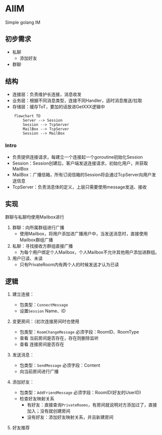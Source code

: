 # AlIM
Simple golang IM

## 初步需求
* 私聊
  * 添加好友
* 群聊

## 结构
* 连接层：负责维护长连接，消息收发
* 业务层：根据不同消息类型，连接不同Handler，适时消息推送/拉取
* 存储层：缓存ToT，要加的话放进GetXXX逻辑中

```mermaid
    flowchart TD
        Server --> Session
        Session --> TcpServer
        MailBox --> TcpServer
        Session --> MailBox

```
### Intro
* 负责提供连接请求，每建立一个连接起一个goroutine初始化Session  
* Session：Session创建后，客户端发送连接请求，初始化用户，并获取MailBox  
* MailBox：广播信箱，所有订阅信箱的Session将会通过TcpServer向用户发送信息  
* TcpServer：负责消息体的定义，上层只需要使用message发送、接收

## 实现
群聊与私聊均使用Mailbox进行
1. 群聊：向所属群组进行广播
   * 使用Mailbox，将用户添加进广播用户中，当发送消息时，直接使用Mailbox群组广播
2. 私聊：寻找接收方群组直接广播
   * 为每个用户绑定个人Mailbox，个人Mailbox不允许其他用户添加进群组。
3. 用户已读、未读
   * 只有PrivateRoom内有两个人的时候发送才认为已读

## 逻辑
1. 建立连接：
   * 包类型：`ConnectMessage`  
   * 设置`Session` Name、ID

2. 变更房间：（初次连接房间时也使用
    * 包类型：`RoomChangeMessage` 必须字段：RoomID、RoomType
    * 查看 当前房间是否存在，存在则删除监听  
    * 查看 连接房间是否存在

3. 发送消息：
    * 包类型：`SendMessage` 必须字段：Content
    * 向当前房间进行广播

4. 添加好友：
    * 包类型：`AddFriendMessage` 必须字段：RoomID(好友的UserID)  
    * 检查好友映射关系  
        - 有好友：直接查询`PrivateRooms`，有房间就说明对方添加过了，直接加入；没有就创建房间  
        - 没有好友：添加好友映射关系，并且新建房间  

5. 好友推荐